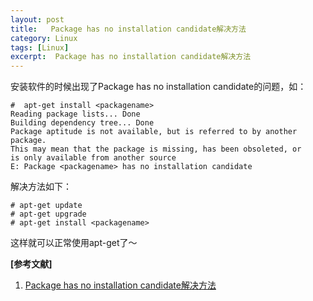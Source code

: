 ```yaml
---
layout: post
title:   Package has no installation candidate解决方法
category: Linux
tags: [Linux]
excerpt:  Package has no installation candidate解决方法
---
```

	
安装软件的时候出现了Package has no installation candidate的问题，如：

	#  apt-get install <packagename>
	Reading package lists... Done
	Building dependency tree... Done
	Package aptitude is not available, but is referred to by another package.
	This may mean that the package is missing, has been obsoleted, or
	is only available from another source
	E: Package <packagename> has no installation candidate

解决方法如下：

	# apt-get update
	# apt-get upgrade
	# apt-get install <packagename>

这样就可以正常使用apt-get了～


**[参考文献]**

1. [Package has no installation candidate解决方法](https://blog.csdn.net/lan120576664/article/details/50373571 "Package has no installation candidate解决方法")



